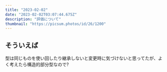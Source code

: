 ```yaml
---
title: "2023-02-02"
date: "2023-02-02T03:07:44.675Z"
description: "評価について"
thumbnail: "https://picsum.photos/id/26/1200"
---
```


## そういえば

型は同じものを使い回したり継承しないと変更時に気づけないと思ってたが、よく考えたら構造的部分型なので?
